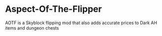 # Aspect-Of-The-Flipper
AOTF is a Skyblock flipping mod that also adds accurate prices to Dark AH items and dungeon chests
